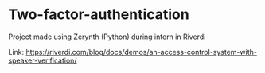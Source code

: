 # Two-factor-authentication
Project made using Zerynth (Python) during intern in Riverdi

Link: https://riverdi.com/blog/docs/demos/an-access-control-system-with-speaker-verification/
